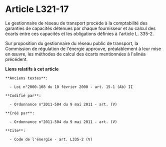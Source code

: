 # Article L321-17

Le gestionnaire de réseau de transport procède à la comptabilité des garanties de capacités détenues par chaque fournisseur
et au calcul des écarts entre ces capacités et les obligations définies à l'article L. 335-2.

Sur proposition du gestionnaire du réseau public de transport, la Commission de régulation de l'énergie approuve,
préalablement à leur mise en œuvre, les méthodes de calcul des écarts mentionnées à l'alinéa précédent.

**Liens relatifs à cet article**

	**Anciens textes**:

	  - Loi n°2000-108 du 10 février 2000 - art. 15-1 (Ab) II

	**Codifié par**:

	  - Ordonnance n°2011-504 du 9 mai 2011 - art. (V)

	**Créé par**:

	  - Ordonnance n°2011-504 du 9 mai 2011 - art. (V)

	**Cite**:

	  - Code de l'énergie - art. L335-2 (V)
